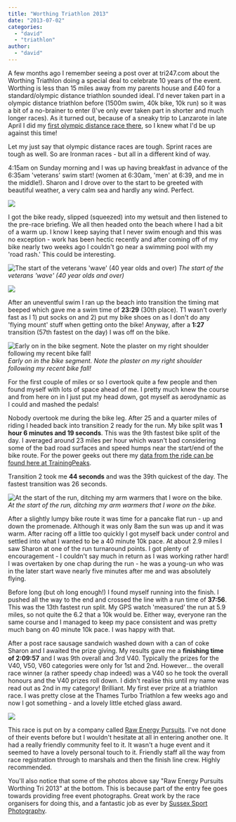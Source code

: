 ```yaml
---
title: "Worthing Triathlon 2013"
date: "2013-07-02"
categories: 
  - "david"
  - "triathlon"
author: 
  - "david"
---
```


A few months ago I remember seeing a post over at tri247.com about the Worthing Triathlon doing a special deal to celebrate 10 years of the event. Worthing is less than 15 miles away from my parents house and &pound;40 for a standard/olympic distance triathlon sounded ideal. I'd never taken part in a olympic distance triathlon before (1500m swim, 40k bike, 10k run) so it was a bit of a no-brainer to enter (I've only ever taken part in shorter and much longer races). As it turned out, because of a sneaky trip to Lanzarote in late April I did my [first olympic distance race there](/2013/05/lanzarote-volcano-triathlon-27-april-2013/ "Lanzarote Volcano Triathlon - 27 April 2013"), so I knew what I'd be up against this time!

Let my just say that olympic distance races are tough. Sprint races are tough as well. So are Ironman races - but all in a different kind of way.

4:15am on Sunday morning and I was up having breakfast in advance of the 6:35am 'veterans' swim start! (women at 6:30am, 'men' at 6:39, and me in the middle!). Sharon and I drove over to the start to be greeted with beautiful weather, a very calm sea and hardly any wind. Perfect.

![](/images/2013/IMG_3226.jpg)

I got the bike ready, slipped (squeezed) into my wetsuit and then listened to the pre-race briefing. We all then headed onto the beach where I had a bit of a warm up. I know I keep saying that I never swim enough and this was no exception - work has been hectic recently and after coming off of my bike nearly two weeks ago I couldn't go near a swimming pool with my 'road rash.' This could be interesting.

![The start of the veterans 'wave' (40 year olds and over)](/images/2013/IMG_3233.jpg) 
*The start of the veterans 'wave' (40 year olds and over)*

![](/images/2013/SSP_HO_02279.jpg)

After an uneventful swim I ran up the beach into transition the timing mat beeped which gave me a swim time of **23:29** (30th place). T1 wasn't overly fast as I 1) put socks on and 2) put my bike shoes on as I don't do any 'flying mount' stuff when getting onto the bike! Anyway, after a **1:27** transition (57th fastest on the day) I was off on the bike.

![Early on in the bike segment. Note the plaster on my right shoulder following my recent bike fall!](/images/2013/SSP_MA_10569.jpg)
*Early on in the bike segment. Note the plaster on my right shoulder following my recent bike fall!*

For the first couple of miles or so I overtook quite a few people and then found myself with lots of space ahead of me. I pretty much knew the course and from here on in I just put my head down, got myself as aerodynamic as I could and mashed the pedals!

Nobody overtook me during the bike leg. After 25 and a quarter miles of riding I headed back into transition 2 ready for the run. My bike split was **1 hour 6 minutes and 19 seconds**. This was the 9th fastest bike split of the day. I averaged around 23 miles per hour which wasn't bad considering some of the bad road surfaces and speed humps near the start/end of the bike route. For the power geeks out there my [data from the ride can be found here at TrainingPeaks](http://www.trainingpeaks.com/av/MMJ54JC6PNQSEBBQZXA6KTEPME).

Transition 2 took me **44 seconds** and was the 39th quickest of the day. The fastest transition was 26 seconds.

![At the start of the run, ditching my arm warmers that I wore on the bike.](/images/2013/IMG_3237.jpg)
*At the start of the run, ditching my arm warmers that I wore on the bike.*

After a slightly lumpy bike route it was time for a pancake flat run - up and down the promenade. Although it was only 8am the sun was up and it was warm. After racing off a little too quickly I got myself back under control and settled into what I wanted to be a 40 minute 10k pace. At about 2.9 miles I saw Sharon at one of the run turnaround points. I got plenty of encouragement - I couldn't say much in return as I was working rather hard! I was overtaken by one chap during the run - he was a young-un who was in the later start wave nearly five minutes after me and was absolutely flying.

Before long (but oh long enough!) I found myself running into the finish. I pushed all the way to the end and crossed the line with a run time of **37:56**. This was the 13th fastest run split. My GPS watch 'measured' the run at 5.9 miles, so not quite the 6.2 that a 10k would be. Either way, everyone ran the same course and I managed to keep my pace consistent and was pretty much bang on 40 minute 10k pace. I was happy with that.

After a post race sausage sandwich washed down with a can of coke Sharon and I awaited the prize giving. My results gave me a **finishing time of 2:09:57** and I was 9th overall and 3rd V40. Typically the prizes for the V40, V50, V60 categories were only for 1st and 2nd. However... the overall race winner (a rather speedy chap indeed) was a V40 so he took the overall honours and the V40 prizes roll down. I didn't realise this until my name was read out as 2nd in my category! Brilliant. My first ever prize at a triathlon race. I was pretty close at the Thames Turbo Triathlon a few weeks ago and now I got something - and a lovely little etched glass award.

![](/images/2013/SSP_MA_13112.jpg)

This race is put on by a company called [Raw Energy Pursuits](http://www.rawenergypursuits.co.uk). I've not done of their events before but I wouldn't hesitate at all in entering another one. It had a really friendly community feel to it. It wasn't a huge event and it seemed to have a lovely personal touch to it. Friendly staff all the way from race registration through to marshals and then the finish line crew. Highly recommended.

You'll also notice that some of the photos above say "Raw Energy Pursuits Worthing Tri 2013" at the bottom. This is because part of the entry fee goes towards providing free event photographs. Great work by the race organisers for doing this, and a fantastic job as ever by [Sussex Sport Photography](http://www.antbliss.com/).
